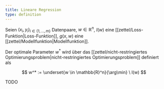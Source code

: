 ```yaml
---
title: Lineare Regression
type: definition
---
```


Seien $(x_i, y_i)_{i \in \{ 1, \dots, m \}}$ Datenpaare, $w \in \mathbb{R}^n$, $l(w)$ eine [[zettel/Loss-Funktion|Loss-Funktion]], $g(x, w)$ eine [[zettel/Modellfunktion|Modellfunktion]].

Der optimale Parameter $w^*$ wird über das [[zettel/nicht-restringiertes Optimierungsproblem|nicht-restringiertes Optimierungsproblem]] definiert als

$$
	w^* := \underset{w \in \mathbb{R}^n}{\arg\min} \ l(w)
$$

TODO